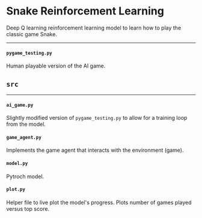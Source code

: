 # Snake Reinforcement Learning 

Deep Q learning reinforcement learning model to learn how to play the classic game Snake. 

---

#### `pygame_testing.py` 
Human playable version of the AI game.  

## **`src`**

---

#### `ai_game.py`
Slightly modified version of `pygame_testing.py` to allow for a training loop from the model. 

#### `game_agent.py`
Implements the game agent that interacts with the environment (game).

#### `model.py` 
Pytroch model. 

#### `plot.py`
Helper file to live plot the model's progress. Plots number of games played versus top score. 
